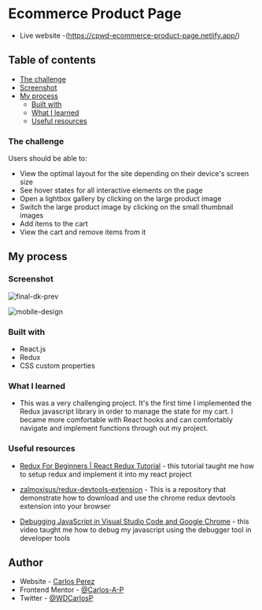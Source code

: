 # Ecommerce Product Page

- Live website -(https://cpwd-ecommerce-product-page.netlify.app/)

## Table of contents

- [The challenge](#the-challenge)
- [Screenshot](#screenshot)
- [My process](#my-process)
  - [Built with](#built-with)
  - [What I learned](#what-i-learned)
  - [Useful resources](#useful-resources)

### The challenge

Users should be able to:

- View the optimal layout for the site depending on their device's screen size
- See hover states for all interactive elements on the page
- Open a lightbox gallery by clicking on the large product image
- Switch the large product image by clicking on the small thumbnail images
- Add items to the cart
- View the cart and remove items from it

## My process

### Screenshot

![final-dk-prev](https://user-images.githubusercontent.com/85038929/140659041-5314092b-0ee4-4ba0-966e-22f35c9c3873.JPG)

![mobile-design](https://user-images.githubusercontent.com/85038929/140659087-32a2bfe5-ee89-47ca-9a02-2c480d7268bd.jpg)

### Built with

- React.js
- Redux
- CSS custom properties

### What I learned

- This was a very challenging project. It's the first time I implemented the Redux javascript library in order to manage the state for my cart. I became more comfortable with React hooks and can comfortably navigate and implement functions through out my project.

### Useful resources

- [Redux For Beginners | React Redux Tutorial](https://www.youtube.com/watch?v=CVpUuw9XSjY&t=579s&ab_channel=DevEd) - this tutorial taught me how to setup redux and implement it into my react project

- [zalmoxisus/redux-devtools-extension](https://github.com/zalmoxisus/redux-devtools-extension) - This is a repository that demonstrate how to download and use the chrome redux devtools extension into your browser

- [Debugging JavaScript in Visual Studio Code and Google Chrome](https://www.youtube.com/watch?v=AX7uybwukkk&ab_channel=JamesQQuick) - this video taught me how to debug my javascript using the debugger tool in developer tools

## Author

- Website - [Carlos Perez](https://carlospwd.netlify.app/)
- Frontend Mentor - [@Carlos-A-P](https://www.frontendmentor.io/profile/Carlos-A-P)
- Twitter - [@WDCarlosP](https://www.twitter.com/WDCarlosP)
